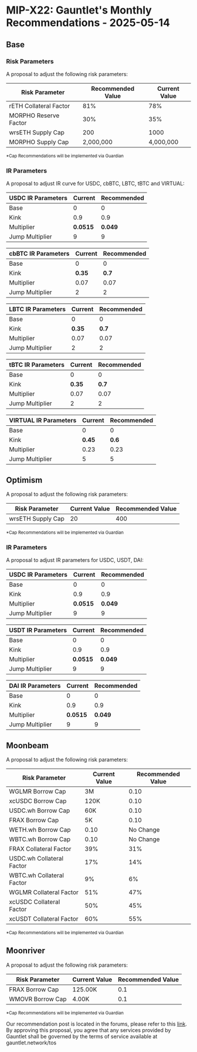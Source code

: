 # MIP-X22: Gauntlet's Monthly Recommendations - 2025-05-14

## Base

### Risk Parameters

A proposal to adjust the following risk parameters:

| Risk Parameter         | Recommended Value | Current Value |
| ---------------------- | ----------------- | ------------- |
| rETH Collateral Factor | 81%               | 78%           |
| MORPHO Reserve Factor  | 30%               | 35%           |
| wrsETH Supply Cap      | 200               | 1000          |
| MORPHO Supply Cap      | 2,000,000         | 4,000,000     |

<sub> \*Cap Recommendations will be implemented via Guardian </sub>

### IR Parameters

A proposal to adjust IR curve for USDC, cbBTC, LBTC, tBTC and VIRTUAL:

| USDC IR Parameters | Current    | Recommended |
| ------------------ | ---------- | ----------- |
| Base               | 0          | 0           |
| Kink               | 0.9        | 0.9         |
| Multiplier         | **0.0515** | **0.049**   |
| Jump Multiplier    | 9          | 9           |

| cbBTC IR Parameters | Current  | Recommended |
| ------------------- | -------- | ----------- |
| Base                | 0        | 0           |
| Kink                | **0.35** | **0.7**     |
| Multiplier          | 0.07     | 0.07        |
| Jump Multiplier     | 2        | 2           |

| LBTC IR Parameters | Current  | Recommended |
| ------------------ | -------- | ----------- |
| Base               | 0        | 0           |
| Kink               | **0.35** | **0.7**     |
| Multiplier         | 0.07     | 0.07        |
| Jump Multiplier    | 2        | 2           |

| tBTC IR Parameters | Current  | Recommended |
| ------------------ | -------- | ----------- |
| Base               | 0        | 0           |
| Kink               | **0.35** | **0.7**     |
| Multiplier         | 0.07     | 0.07        |
| Jump Multiplier    | 2        | 2           |

| VIRTUAL IR Parameters | Current  | Recommended |
| --------------------- | -------- | ----------- |
| Base                  | 0        | 0           |
| Kink                  | **0.45** | **0.6**     |
| Multiplier            | 0.23     | 0.23        |
| Jump Multiplier       | 5        | 5           |

## Optimism

A proposal to adjust the following risk parameters:

| Risk Parameter    | Current Value | Recommended Value |
| ----------------- | ------------- | ----------------- |
| wrsETH Supply Cap | 20            | 400               |

<sub> \*Cap Recommendations will be implemented via Guardian </sub>

### IR Parameters

A proposal to adjust IR parameters for USDC, USDT, DAI:

| USDC IR Parameters | Current    | Recommended |
| ------------------ | ---------- | ----------- |
| Base               | 0          | 0           |
| Kink               | 0.9        | 0.9         |
| Multiplier         | **0.0515** | **0.049**   |
| Jump Multiplier    | 9          | 9           |

| USDT IR Parameters | Current    | Recommended |
| ------------------ | ---------- | ----------- |
| Base               | 0          | 0           |
| Kink               | 0.9        | 0.9         |
| Multiplier         | **0.0515** | **0.049**   |
| Jump Multiplier    | 9          | 9           |

| DAI IR Parameters | Current    | Recommended |
| ----------------- | ---------- | ----------- |
| Base              | 0          | 0           |
| Kink              | 0.9        | 0.9         |
| Multiplier        | **0.0515** | **0.049**   |
| Jump Multiplier   | 9          | 9           |

## Moonbeam

A proposal to adjust the following risk parameters:

| Risk Parameter            | Current Value | Recommended Value |
| ------------------------- | ------------- | ----------------- |
| WGLMR Borrow Cap          | 3M            | 0.10              |
| xcUSDC Borrow Cap         | 120K          | 0.10              |
| USDC.wh Borrow Cap        | 60K           | 0.10              |
| FRAX Borrow Cap           | 5K            | 0.10              |
| WETH.wh Borrow Cap        | 0.10          | No Change         |
| WBTC.wh Borrow Cap        | 0.10          | No Change         |
| FRAX Collateral Factor    | 39%           | 31%               |
| USDC.wh Collateral Factor | 17%           | 14%               |
| WBTC.wh Collateral Factor | 9%            | 6%                |
| WGLMR Collateral Factor   | 51%           | 47%               |
| xcUSDC Collateral Factor  | 50%           | 45%               |
| xcUSDT Collateral Factor  | 60%           | 55%               |

<sub> \*Cap Recommendations will be implemented via Guardian </sub>

## Moonriver

A proposal to adjust the following risk parameters:

| Risk Parameter   | Current Value | Recommended Value |
| ---------------- | ------------- | ----------------- |
| FRAX Borrow Cap  | 125.00K       | 0.1               |
| WMOVR Borrow Cap | 4.00K         | 0.1               |

<sub> \*Cap Recommendations will be implemented via Guardian </sub>

Our recommendation post is located in the forums, please refer to this
[link](https://forum.moonwell.fi/t/gauntlet-base-optimism-moonbeam-moonriver-monthly-recommendations-2025-05-14/1709).
By approving this proposal, you agree that any services provided by Gauntlet
shall be governed by the terms of service available at gauntlet.network/tos
